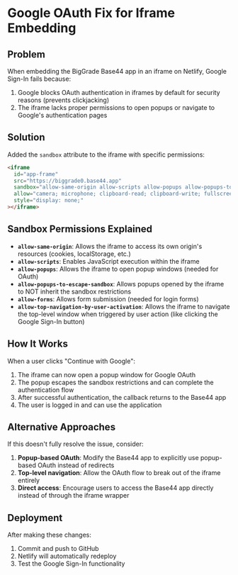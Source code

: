 # Google OAuth Fix for Iframe Embedding

## Problem
When embedding the BigGrade Base44 app in an iframe on Netlify, Google Sign-In fails because:
1. Google blocks OAuth authentication in iframes by default for security reasons (prevents clickjacking)
2. The iframe lacks proper permissions to open popups or navigate to Google's authentication pages

## Solution
Added the `sandbox` attribute to the iframe with specific permissions:

```html
<iframe 
  id="app-frame" 
  src="https://biggrade0.base44.app"
  sandbox="allow-same-origin allow-scripts allow-popups allow-popups-to-escape-sandbox allow-forms allow-top-navigation-by-user-activation"
  allow="camera; microphone; clipboard-read; clipboard-write; fullscreen; payment; geolocation"
  style="display: none;"
></iframe>
```

## Sandbox Permissions Explained

- **`allow-same-origin`**: Allows the iframe to access its own origin's resources (cookies, localStorage, etc.)
- **`allow-scripts`**: Enables JavaScript execution within the iframe
- **`allow-popups`**: Allows the iframe to open popup windows (needed for OAuth)
- **`allow-popups-to-escape-sandbox`**: Allows popups opened by the iframe to NOT inherit the sandbox restrictions
- **`allow-forms`**: Allows form submission (needed for login forms)
- **`allow-top-navigation-by-user-activation`**: Allows the iframe to navigate the top-level window when triggered by user action (like clicking the Google Sign-In button)

## How It Works

When a user clicks "Continue with Google":
1. The iframe can now open a popup window for Google OAuth
2. The popup escapes the sandbox restrictions and can complete the authentication flow
3. After successful authentication, the callback returns to the Base44 app
4. The user is logged in and can use the application

## Alternative Approaches

If this doesn't fully resolve the issue, consider:

1. **Popup-based OAuth**: Modify the Base44 app to explicitly use popup-based OAuth instead of redirects
2. **Top-level navigation**: Allow the OAuth flow to break out of the iframe entirely
3. **Direct access**: Encourage users to access the Base44 app directly instead of through the iframe wrapper

## Deployment

After making these changes:
1. Commit and push to GitHub
2. Netlify will automatically redeploy
3. Test the Google Sign-In functionality
